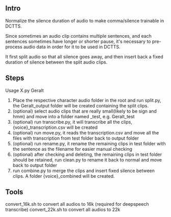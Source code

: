 ## Intro
Normalize the silence duration of audio to make comma/silence trainable in DCTTS.

Since sometimes an audio clip contains multiple sentences, and each sentences sometimes have longer or shorter pause, it's necessary to pre-process audio data in order for it to be used in DCTTS.

It first split audio so that all silence goes away, and then insert back a fixed duration of silence between the split audio clips.

## Steps
Usage X.py Geralt
1. Place the respective character audio folder in the root and run split.py, the Geralt_output folder will be created containing the split clips.
2. (optional) select audio clips that are really small(likely to be sign and hmm) and move into a folder named _test, e.g. Geralt_test
3. (optional) run transcribe.py, it will transcribe all the clips, {voice}_transcription.csv will be created
4. (optional) run move.py, it reads the transcription.csv and move all the files with transcription from test folder back to output folder
5. (optional) run rename.py, it rename the remaining clips in test folder with the sentence as the filename for easier manual checking
6. (optional) after checking and deleting, the remaining clips in test folder should be retained, run clean.py to rename it back to normal and move back to output folder
7. run combine.py to merge the clips and insert fixed silence between clips. A folder {voice}_combined will be created.

## Tools
convert_16k.sh to convert all audios to 16k (required for deepspeech transcribe)
convert_22k.sh to convert all audios to 22k